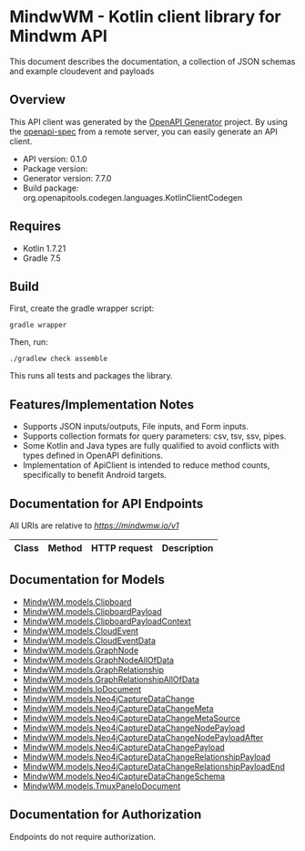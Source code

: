 # MindwWM - Kotlin client library for Mindwm API

This document describes the documentation, a collection of JSON schemas and example cloudevent and payloads

## Overview
This API client was generated by the [OpenAPI Generator](https://openapi-generator.tech) project.  By using the [openapi-spec](https://github.com/OAI/OpenAPI-Specification) from a remote server, you can easily generate an API client.

- API version: 0.1.0
- Package version: 
- Generator version: 7.7.0
- Build package: org.openapitools.codegen.languages.KotlinClientCodegen

## Requires

* Kotlin 1.7.21
* Gradle 7.5

## Build

First, create the gradle wrapper script:

```
gradle wrapper
```

Then, run:

```
./gradlew check assemble
```

This runs all tests and packages the library.

## Features/Implementation Notes

* Supports JSON inputs/outputs, File inputs, and Form inputs.
* Supports collection formats for query parameters: csv, tsv, ssv, pipes.
* Some Kotlin and Java types are fully qualified to avoid conflicts with types defined in OpenAPI definitions.
* Implementation of ApiClient is intended to reduce method counts, specifically to benefit Android targets.

<a id="documentation-for-api-endpoints"></a>
## Documentation for API Endpoints

All URIs are relative to *https://mindwmw.io/v1*

| Class | Method | HTTP request | Description |
| ------------ | ------------- | ------------- | ------------- |


<a id="documentation-for-models"></a>
## Documentation for Models

 - [MindwWM.models.Clipboard](docs/Clipboard.md)
 - [MindwWM.models.ClipboardPayload](docs/ClipboardPayload.md)
 - [MindwWM.models.ClipboardPayloadContext](docs/ClipboardPayloadContext.md)
 - [MindwWM.models.CloudEvent](docs/CloudEvent.md)
 - [MindwWM.models.CloudEventData](docs/CloudEventData.md)
 - [MindwWM.models.GraphNode](docs/GraphNode.md)
 - [MindwWM.models.GraphNodeAllOfData](docs/GraphNodeAllOfData.md)
 - [MindwWM.models.GraphRelationship](docs/GraphRelationship.md)
 - [MindwWM.models.GraphRelationshipAllOfData](docs/GraphRelationshipAllOfData.md)
 - [MindwWM.models.IoDocument](docs/IoDocument.md)
 - [MindwWM.models.Neo4jCaptureDataChange](docs/Neo4jCaptureDataChange.md)
 - [MindwWM.models.Neo4jCaptureDataChangeMeta](docs/Neo4jCaptureDataChangeMeta.md)
 - [MindwWM.models.Neo4jCaptureDataChangeMetaSource](docs/Neo4jCaptureDataChangeMetaSource.md)
 - [MindwWM.models.Neo4jCaptureDataChangeNodePayload](docs/Neo4jCaptureDataChangeNodePayload.md)
 - [MindwWM.models.Neo4jCaptureDataChangeNodePayloadAfter](docs/Neo4jCaptureDataChangeNodePayloadAfter.md)
 - [MindwWM.models.Neo4jCaptureDataChangePayload](docs/Neo4jCaptureDataChangePayload.md)
 - [MindwWM.models.Neo4jCaptureDataChangeRelationshipPayload](docs/Neo4jCaptureDataChangeRelationshipPayload.md)
 - [MindwWM.models.Neo4jCaptureDataChangeRelationshipPayloadEnd](docs/Neo4jCaptureDataChangeRelationshipPayloadEnd.md)
 - [MindwWM.models.Neo4jCaptureDataChangeSchema](docs/Neo4jCaptureDataChangeSchema.md)
 - [MindwWM.models.TmuxPaneIoDocument](docs/TmuxPaneIoDocument.md)


<a id="documentation-for-authorization"></a>
## Documentation for Authorization

Endpoints do not require authorization.

